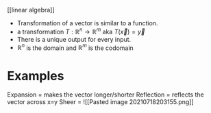 [[linear algebra]]
- Transformation of a vector is similar to a function.
- a transformation $T:\mathbb{R}^n\rightarrow\mathbb{R}^m$ aka $T(\vec{x})=\vec{y}$
- There is a unique output for every input.
- $\mathbb{R}^n$ is the domain and $\mathbb{R}^m$ is the codomain


# Examples
Expansion = makes the vector longer/shorter
Reflection = reflects the vector across x=y
Sheer = 
![[Pasted image 20210718203155.png]]